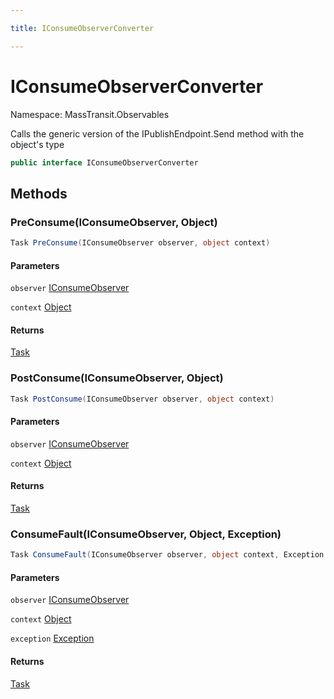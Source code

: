 ```yaml
---

title: IConsumeObserverConverter

---
```


# IConsumeObserverConverter

Namespace: MassTransit.Observables

Calls the generic version of the IPublishEndpoint.Send method with the object's type

```csharp
public interface IConsumeObserverConverter
```

## Methods

### **PreConsume(IConsumeObserver, Object)**

```csharp
Task PreConsume(IConsumeObserver observer, object context)
```

#### Parameters

`observer` [IConsumeObserver](../masstransit/iconsumeobserver)<br/>

`context` [Object](https://learn.microsoft.com/en-us/dotnet/api/system.object)<br/>

#### Returns

[Task](https://learn.microsoft.com/en-us/dotnet/api/system.threading.tasks.task)<br/>

### **PostConsume(IConsumeObserver, Object)**

```csharp
Task PostConsume(IConsumeObserver observer, object context)
```

#### Parameters

`observer` [IConsumeObserver](../masstransit/iconsumeobserver)<br/>

`context` [Object](https://learn.microsoft.com/en-us/dotnet/api/system.object)<br/>

#### Returns

[Task](https://learn.microsoft.com/en-us/dotnet/api/system.threading.tasks.task)<br/>

### **ConsumeFault(IConsumeObserver, Object, Exception)**

```csharp
Task ConsumeFault(IConsumeObserver observer, object context, Exception exception)
```

#### Parameters

`observer` [IConsumeObserver](../masstransit/iconsumeobserver)<br/>

`context` [Object](https://learn.microsoft.com/en-us/dotnet/api/system.object)<br/>

`exception` [Exception](https://learn.microsoft.com/en-us/dotnet/api/system.exception)<br/>

#### Returns

[Task](https://learn.microsoft.com/en-us/dotnet/api/system.threading.tasks.task)<br/>

